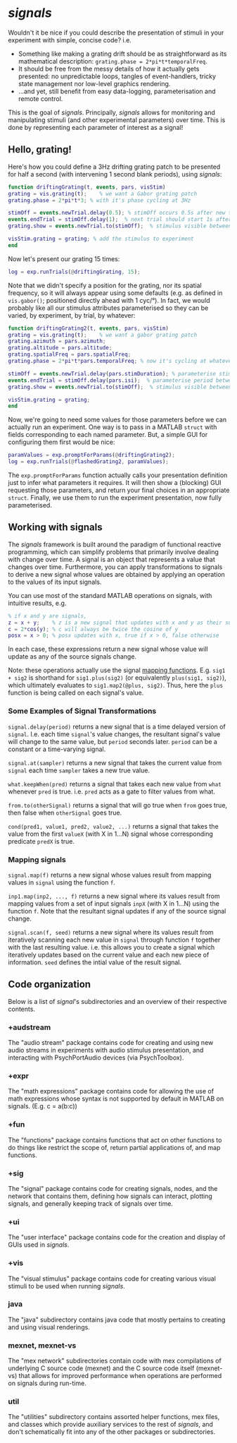 # *signals*

Wouldn't it be nice if you could describe the presentation of stimuli in your experiment with simple, concise code? i.e.

* Something like making a grating drift should be as straightforward as its mathematical description: `grating.phase = 2*pi*t*temporalFreq`.
* It should be free from the messy details of how it actually gets presented: no unpredictable loops, tangles of event-handlers, tricky state management nor low-level graphics rendering.
* ...and yet, still benefit from easy data-logging, parameterisation and remote control.

This is the goal of *signals*. Principally, *signals* allows for monitoring and 
manipulating stimuli (and other experimental parameters) over time. This is done by representing each parameter of interest as a signal!

## Hello, grating!

Here's how you could define a 3Hz drifting grating patch to be presented for half a second (with intervening 1 second blank periods), using *signals*:

```matlab
function driftingGrating(t, events, pars, visStim)
grating = vis.grating(t);    % we want a Gabor grating patch
grating.phase = 2*pi*t*3; % with it's phase cycling at 3Hz

stimOff = events.newTrial.delay(0.5); % stimOff occurs 0.5s after new trial starts
events.endTrial = stimOff.delay(1);  % next trial should start 1s after stimOff
grating.show = events.newTrial.to(stimOff);  % stimulus visible between trial onset & stimOff

visStim.grating = grating; % add the stimulus to experiment
end
```

Now let's present our grating 15 times:

```matlab
log = exp.runTrials(@driftingGrating, 15);
```

Note that we didn't specify a position for the grating, nor its spatial frequency, so it will always appear using some defaults (e.g. as defined in `vis.gabor()`; positioned directly ahead with 1 cyc/&deg;). In fact, we would probably like all our stimulus attributes parameterised so they can be varied, by experiment, by trial, by whatever:

```matlab
function driftingGrating2(t, events, pars, visStim)
grating = vis.grating(t);    % we want a gabor grating patch
grating.azimuth = pars.azimuth;
grating.altitude = pars.altitude;
grating.spatialFreq = pars.spatialFreq;
grating.phase = 2*pi*t*pars.temporalFreq; % now it's cycling at whatever pars.temporalFreq is

stimOff = events.newTrial.delay(pars.stimDuration); % parameterise stimulus duration
events.endTrial = stimOff.delay(pars.isi);  % parameterise period between stimuli
grating.show = events.newTrial.to(stimOff);  % stimulus visible between trial onset & stimOff

visStim.grating = grating;
end
```

Now, we're going to need some values for those parameters before we can actually run an experiment. One way is to pass in a MATLAB `struct` with fields corresponding to each named parameter. But, a simple GUI for configuring them first would be nice:

```matlab
paramValues = exp.promptForParams(@driftingGrating2);
log = exp.runTrials(@flashedGrating2, paramValues);
```

The `exp.promptForParams` function actually calls your presentation definition just to infer what parameters it requires. It will then show a (blocking) GUI requesting those parameters, and return your final choices in an appropriate `struct`. Finally, we use them to run the experiment presentation, now fully parameterised.

## Working with signals

The *signals* framework is built around the paradigm of functional reactive programming, which can simplify problems that primarily involve dealing with change over time. A signal is an object that represents a value that changes over time. Furthermore, you can apply transformations to signals to derive a new signal whose values are obtained by applying an operation to the values of its input signals.

You can use most of the standard MATLAB operations on signals, with intuitive results, e.g.

```matlab
% if x and y are signals,
z = x + y;    % z is a new signal that updates with x and y as their sum
c = 2*cos(y); % c will always be twice the cosine of y
posx = x > 0; % posx updates with x, true if x > 0, false otherwise
```
In each case, these expressions return a new signal whose value will update as any of the source signals change.

Note: these operations actually use the signal [mapping functions](#mapping-signals). E.g. `sig1 + sig2` is shorthand for `sig1.plus(sig2)` (or equivalently `plus(sig1, sig2)`), which ultimately evaluates to `sig1.map2(@plus, sig2)`. Thus, here the `plus` function is being called on each signal's value.

### Some Examples of Signal Transformations

`signal.delay(period)` returns a new signal that is a time delayed version of `signal`. I.e. each time `signal`'s value changes, the resultant signal's value will change to the same value, but `period` seconds later. `period` can be a constant or a time-varying signal.

`signal.at(sampler)` returns a new signal that takes the current value from `signal` each time `sampler` takes a new true value.

`what.keepWhen(pred)` returns a signal that takes each new value from `what` whenever `pred` is true. i.e. `pred` acts as a gate to filter values from what.

`from.to(otherSignal)` returns a signal that will go true when `from` goes true, then false when `otherSignal` goes true.

`cond(pred1, value1, pred2, value2, ...)` returns a signal that takes the value from the first `valueX` (with X in 1...N) signal whose corresponding predicate `predX` is true.

### Mapping signals

`signal.map(f)` returns a new signal whose values result from mapping values in `signal` using the function `f`.

`inp1.map(inp2, ..., f)` returns a new signal where its values result from mapping values from a set of input signals `inpX` (with X in 1...N)  using the function `f`. Note that the resultant signal updates if any of the source signal change.

`signal.scan(f, seed)` returns a new signal where its values result from iteratively scanning each new value in `signal` through function `f` together with the last resulting value. i.e. this allows you to create a signal which iteratively updates based on the current value and each new piece of information. `seed` defines the intial value of the result signal.

## Code organization

Below is a list of *signal*'s subdirectories and an overview of their respective contents.

### +audstream

The "audio stream" package contains code for creating and using new audio streams in experiments with audio stimulus presentation, and interacting with PsychPortAudio devices (via PsychToolbox).

### +expr

The "math expressions" package contains code for allowing the use of math expressions whose syntax is not supported by default in MATLAB on signals.
(E.g. c = a(b:c))

### +fun

The "functions" package contains functions that act on other functions to do things like restrict the scope of, return partial applications of, and map functions. 

### +sig

The "signal" package contains code for creating signals, nodes, and the network that contains them, defining how signals can interact, plotting signals, and generally keeping track of signals over time.

### +ui

The "user interface" package contains code for the creation and display of GUIs used in *signals*.

### +vis 

The "visual stimulus" package contains code for creating various visual stimuli to be used when running *signals*.

### java

The "java" subdirectory contains java code that mostly pertains to creating and using visual renderings.

### mexnet, mexnet-vs

The "mex network" subdirectories contain code with mex compilations of underlying C source code (mexnet) and the C source code itself (mexnet-vs) that allows for improved performance when operations are performed on signals during run-time.

### util

The "utilities" subdirectory contains assorted helper functions, mex files, and classes which provide auxiliary services to the rest of *signals*, and don't schematically fit into any of the other packages or subdirectories.